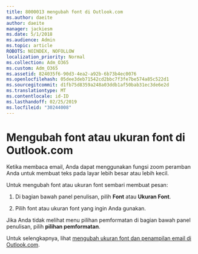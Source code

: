 ```yaml
---
title: 8000013 mengubah font di Outlook.com
ms.author: daeite
author: daeite
manager: jackiesm
ms.date: 5/1/2018
ms.audience: Admin
ms.topic: article
ROBOTS: NOINDEX, NOFOLLOW
localization_priority: Normal
ms.collection: Adm_O365
ms.custom: Adm_O365
ms.assetid: 824035f6-90d3-4ea2-a92b-6b73b4ec0076
ms.openlocfilehash: 05dee3deb71542cd2bbc7f3fe7be574a85c522d1
ms.sourcegitcommit: d1fb75d8359a248a03ddb1af50bab31ec3de6e2d
ms.translationtype: MT
ms.contentlocale: id-ID
ms.lasthandoff: 02/25/2019
ms.locfileid: "30244008"
---
```

# <a name="change-font-or-font-size-in-outlookcom"></a>Mengubah font atau ukuran font di Outlook.com

Ketika membaca email, Anda dapat menggunakan fungsi zoom peramban Anda untuk membuat teks pada layar lebih besar atau lebih kecil.
  
Untuk mengubah font atau ukuran font sembari membuat pesan:
  
1. Di bagian bawah panel penulisan, pilih **Font** atau **Ukuran Font**.
    
2. Pilih font atau ukuran font yang ingin Anda gunakan.
    
Jika Anda tidak melihat menu pilihan pemformatan di bagian bawah panel penulisan, pilih **pilihan pemformatan**.
  
Untuk selengkapnya, lihat [mengubah ukuran font dan penampilan email di Outlook.com](https://go.microsoft.com/fwlink/p/?linkid=873130).
  

